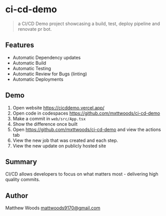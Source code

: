 # ci-cd-demo

> a CI/CD Demo project showcasing a build, test, deploy pipeline and renovate pr bot.

## Features

- Automatic Dependency updates
- Automatic Build
- Automatic Testing
- Automatic Review for Bugs (linting)
- Automatic Deployments

## Demo

1. Open website <https://cicddemo.vercel.app/>
2. Open code in codespaces <https://github.com/mxttwoods/ci-cd-demo>
2. Make a commit in `web/src/App.tsx`
3. Show the difference once built
4. Open <https://github.com/mxttwoods/ci-cd-demo> and view the actions tab 
4. View the new job that was created and each step. 
5. View the new update on publicly hosted site

## Summary

CI/CD allows developers to focus on what matters most - delivering high quality commits.

## Author 

Matthew Woods <mattwoods9170@gmail.com>

